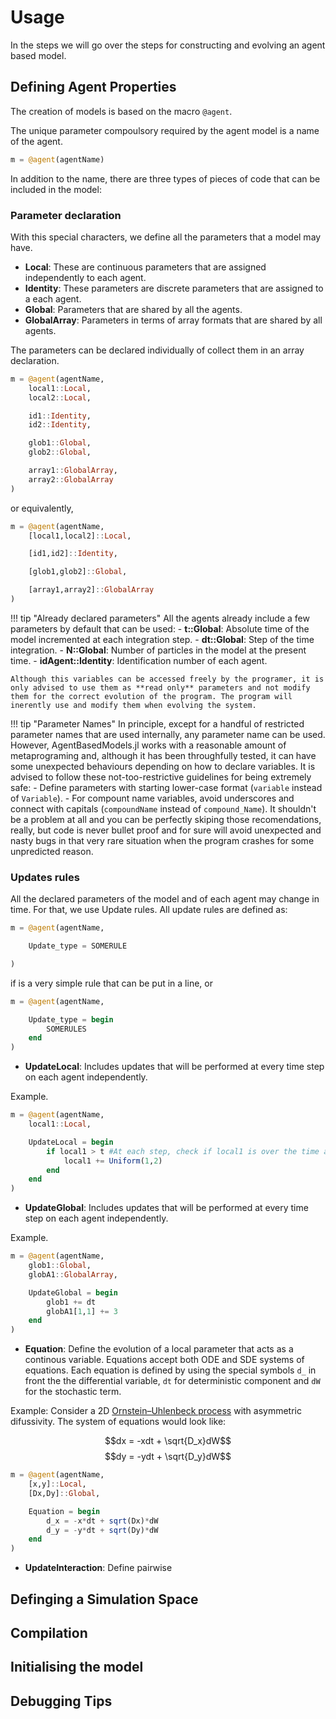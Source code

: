 # Usage

In the steps we will go over the steps for constructing and evolving an agent based model.

## Defining Agent Properties

The creation of models is based on the macro `@agent`.

The unique parameter compoulsory required by the agent model is a name of the agent.

```julia
m = @agent(agentName)
```

In addition to the name, there are three types of pieces of code that can be included in the model:

### Parameter declaration

With this special characters, we define all the parameters that a model may have.

 - **Local**: These are continuous parameters that are assigned independently to each agent.
 - **Identity**: These parameters are discrete parameters that are assigned to a each agent.
 - **Global**: Parameters that are shared by all the agents.
 - **GlobalArray**: Parameters in terms of array formats that are shared by all agents.

The parameters can be declared individually of collect them in an array declaration.

```julia
m = @agent(agentName,
    local1::Local,
    local2::Local,

    id1::Identity,
    id2::Identity,

    glob1::Global,
    glob2::Global,

    array1::GlobalArray,
    array2::GlobalArray
)
```
or equivalently,

```julia
m = @agent(agentName,
    [local1,local2]::Local,

    [id1,id2]::Identity,

    [glob1,glob2]::Global,

    [array1,array2]::GlobalArray
)
```

!!! tip "Already declared parameters"
    All the agents already include a few parameters by default that can be used:
     - **t::Global**: Absolute time of the model incremented at each integration step.
     - **dt::Global**: Step of the time integration.
     - **N::Global**: Number of particles in the model at the present time.
     - **idAgent::Identity**: Identification number of each agent.

    Although this variables can be accessed freely by the programer, it is only advised to use them as **read only** parameters and not modify them for the correct evolution of the program. The program will inerently use and modify them when evolving the system.

!!! tip "Parameter Names"
    In principle, except for a handful of restricted parameter names that are used internally, any parameter name can be used. However, AgentBasedModels.jl works with a reasonable amount of metaprograming and, although it has been throughfully tested, it can have some unexpected behaviours depending on how to declare variables. It is advised to follow these not-too-restrictive guidelines for being extremely safe:
     - Define parameters with starting lower-case format (`variable` instead of `Variable`).
     - For compount name variables, avoid underscores and connect with capitals (`compoundName` instead of `compound_Name`).
    It shouldn't be a problem at all and you can be perfectly skiping those recomendations, really, but code is never bullet proof and for sure will avoid unexpected and nasty bugs in that very rare situation when the program crashes for some unpredicted reason.

### Updates rules

All the declared parameters of the model and of each agent may change in time. For that, we use Update rules. All update rules are defined as:

```julia
m = @agent(agentName,

    Update_type = SOMERULE

)
```
if is a very simple rule that can be put in a line, or

```julia
m = @agent(agentName,

    Update_type = begin
        SOMERULES
    end
)
```

 - **UpdateLocal**: Includes updates that will be performed at every time step on each agent independently.

Example.
```julia
m = @agent(agentName,
    local1::Local,

    UpdateLocal = begin
        if local1 > t #At each step, check if local1 is over the time and if so, increase the step.
            local1 += Uniform(1,2)
        end
    end
)
```

 - **UpdateGlobal**: Includes updates that will be performed at every time step on each agent independently.

Example.
```julia
m = @agent(agentName,
    glob1::Global,
    globA1::GlobalArray,

    UpdateGlobal = begin
        glob1 += dt
        globA1[1,1] += 3 
    end
)
```

 - **Equation**: Define the evolution of a local parameter that acts as a continous variable. Equations accept both ODE and SDE systems of equations. Each equation is defined by using the special symbols `d_` in front the the differential variable, `dt` for deterministic component and `dW` for the stochastic term.

Example: Consider a 2D [Ornstein–Uhlenbeck process](https://en.wikipedia.org/wiki/Ornstein%E2%80%93Uhlenbeck_process) with asymmetric difussivity. The system of equations would look like:

$$dx = -xdt + \sqrt{D_x}dW$$
$$dy = -ydt + \sqrt{D_y}dW$$

```julia
m = @agent(agentName,
    [x,y]::Local,
    [Dx,Dy]::Global,

    Equation = begin
        d_x = -x*dt + sqrt(Dx)*dW
        d_y = -y*dt + sqrt(Dy)*dW
    end
)
```

 - **UpdateInteraction**: Define pairwise 

## Definging a Simulation Space

## Compilation

## Initialising the model

## Debugging Tips

